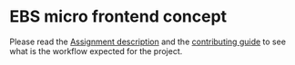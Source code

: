# EBS micro frontend concept

Please read the [Assignment description](./assignment.md) and the [contributing guide](./CONTRIBUTING.md) to see what is the workflow expected for the project.